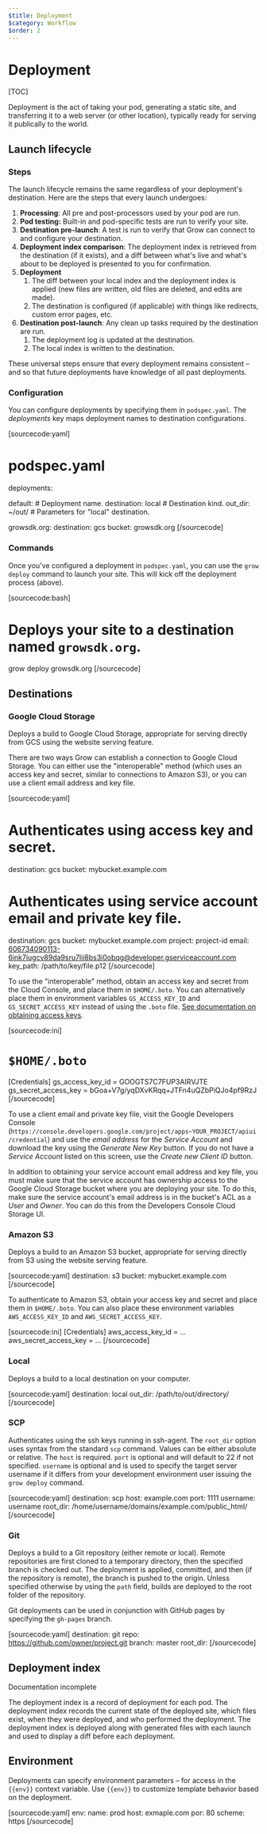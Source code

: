 ```yaml
---
$title: Deployment
$category: Workflow
$order: 2
---
```

# Deployment

[TOC]

Deployment is the act of taking your pod, generating a static site, and transferring it to a web server (or other location), typically ready for serving it publically to the world.

## Launch lifecycle

### Steps

The launch lifecycle remains the same regardless of your deployment's destination. Here are the steps that every launch undergoes:

1. __Processing__: All pre and post-processors used by your pod are run.
1. __Pod testing:__ Built-in and pod-specific tests are run to verify your site.
1. __Destination pre-launch__: A test is run to verify that Grow can connect to and configure your destination.
1. __Deployment index comparison__: The deployment index is retrieved from the destination (if it exists), and a diff between what's live and what's about to be deployed is presented to you for confirmation.
1. __Deployment__
    1. The diff between your local index and the deployment index is applied (new files are written, old files are deleted, and edits are made).
    1. The destination is configured (if applicable) with things like redirects, custom error pages, etc.
1. __Destination post-launch__: Any clean up tasks required by the destination are run.
    1. The deployment log is updated at the destination.
    1. The local index is written to the destination.

These universal steps ensure that every deployment remains consistent – and so that future deployments have knowledge of all past deployments.

### Configuration

You can configure deployments by specifying them in `podspec.yaml`. The *deployments* key maps deployment names to destination configurations.

[sourcecode:yaml]
# podspec.yaml

deployments:

  default:                # Deployment name.
    destination: local    # Destination kind.
    out_dir: ~/out/       # Parameters for "local" destination.

  growsdk.org:
    destination: gcs
    bucket: growsdk.org
[/sourcecode]

### Commands

Once you've configured a deployment in `podspec.yaml`, you can use the `grow deploy` command to launch your site. This will kick off the deployment process (above).

[sourcecode:bash]
# Deploys your site to a destination named `growsdk.org`.
grow deploy growsdk.org <pod>
[/sourcecode]

## Destinations

### Google Cloud Storage

Deploys a build to Google Cloud Storage, appropriate for serving directly from GCS using the website serving feature.

There are two ways Grow can establish a connection to Google Cloud Storage. You can either use the "interoperable" method (which uses an access key and secret, similar to connections to Amazon S3), or you can use a client email address and key file.

[sourcecode:yaml]
# Authenticates using access key and secret.
destination: gcs
bucket: mybucket.example.com

# Authenticates using service account email and private key file.
destination: gcs
bucket: mybucket.example.com
project: project-id
email: 606734090113-6ink7iugcv89da9sru7lii8bs3i0obqg@developer.gserviceaccount.com
key_path: /path/to/key/file.p12
[/sourcecode]

To use the "interoperable" method, obtain an access key and secret from the Cloud Console, and place them in `$HOME/.boto`. You can alternatively place them in environment variables `GS_ACCESS_KEY_ID` and `GS_SECRET_ACCESS_KEY` instead of using the `.boto` file. [See documentation on obtaining access keys](https://developers.google.com/storage/docs/migrating#keys).

[sourcecode:ini]
# `$HOME/.boto`
[Credentials]
gs_access_key_id = GOOGTS7C7FUP3AIRVJTE
gs_secret_access_key = bGoa+V7g/yqDXvKRqq+JTFn4uQZbPiQJo4pf9RzJ
[/sourcecode]

To use a client email and private key file, visit the Google Developers Console (`https://console.developers.google.com/project/apps~YOUR_PROJECT/apiui/credential`) and use the *email address* for the *Service Account* and download the key using the *Generate New Key* button. If you do not have a *Service Account* listed on this screen, use the *Create new Client ID* button.

In addition to obtaining your service account email address and key file, you must make sure that the service account has ownership access to the Google Cloud Storage bucket where you are deploying your site. To do this, make sure the service account's email address is in the bucket's ACL as a *User* and *Owner*. You can do this from the Developers Console Cloud Storage UI.

### Amazon S3

Deploys a build to an Amazon S3 bucket, appropriate for serving directly from S3 using the website serving feature.

[sourcecode:yaml]
destination: s3
bucket: mybucket.example.com
[/sourcecode]

To authenticate to Amazon S3, obtain your access key and secret and place them in `$HOME/.boto`. You can also place these environment variables `AWS_ACCESS_KEY_ID` and `AWS_SECRET_ACCESS_KEY`.

[sourcecode:ini]
[Credentials]
aws_access_key_id = ...
aws_secret_access_key  = ...
[/sourcecode]

### Local

Deploys a build to a local destination on your computer.

[sourcecode:yaml]
destination: local
out_dir: /path/to/out/directory/
[/sourcecode]

### SCP

Authenticates using the ssh keys running in ssh-agent. The `root_dir` option uses syntax from the standard `scp` command. Values can be either absolute or relative. The `host` is required. `port` is optional and will default to 22 if not specified. `username` is optional and is used to specify the target server username if it differs from your development environment user issuing the `grow deploy` command.

[sourcecode:yaml]
destination: scp
host: example.com
port: 1111
username: username
root_dir: /home/username/domains/example.com/public_html/
[/sourcecode]

### Git

Deploys a build to a Git repository (either remote or local). Remote repositories are first cloned to a temporary directory, then the specified branch is checked out. The deployment is applied, committed, and then (if the repository is remote), the branch is pushed to the origin. Unless specified otherwise by using the `path` field, builds are deployed to the root folder of the repository.

Git deployments can be used in conjunction with GitHub pages by specifying the `gh-pages` branch.

[sourcecode:yaml]
destination: git
repo: https://github.com/owner/project.git
branch: master
root_dir: <optional base path within the repository>
[/sourcecode]

## Deployment index

<div class="badge badge-docs-incomplete">Documentation incomplete</div>

The deployment index is a record of deployment for each pod. The deployment index records the current state of the deployed site, which files exist, when they were deployed, and who performed the deployment. The deployment index is deployed along with generated files with each launch and used to display a diff before each deployment.

## Environment

Deployments can specify environment parameters – for access in the `{{env}}` context variable. Use `{{env}}` to customize template behavior based on the deployment.

[sourcecode:yaml]
env:
  name: prod
  host: exmaple.com
  por: 80
  scheme: https
[/sourcecode]
